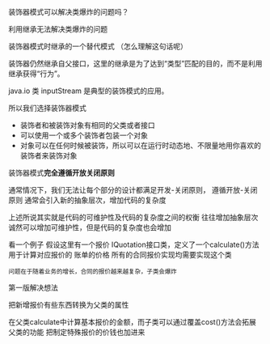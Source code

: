 装饰器模式可以解决类爆炸的问题吗？

利用继承无法解决类爆炸的问题

装饰器模式时继承的一个替代模式 （怎么理解这句话呢）

装饰器仍然继承自父接口，这里的继承是为了达到“类型”匹配的目的，而不是利用继承获得“行为”。


java.io 类
inputStream 是典型的装饰模式的应用。


所以我们选择装饰器模式

- 装饰者和被装饰对象有相同的父类或者接口
- 可以使用一个或多个装饰者包装一个对象
- 对象可以在任何时候被装饰，所以可以在运行时动态地、不限量地用你喜欢的装饰者来装饰对象



装饰器模式**完全遵循开放关闭原则**

通常情况下，我们无法让每个部分的设计都满足开发-关闭原则，
遵循开放-关闭原则 通常会引入新的抽象层次，增加代码的复杂度

上述所说其实就是代码的可维护性及代码的复杂度之间的权衡
往往增加抽象层次诚然可以增加可维护性，但是代码的复杂度也会增加

看一个例子
    假设这里有一个报价 IQuotation接口类，定义了一个calculate()方法用于计算对应报价的
账单的价格 所有的合同报价实现均需要实现这个类

    问题在于随着业务的增长，合同的报价越来越复杂，子类会爆炸


第一版解决想法
    
把新增报价有些东西转换为父类的属性



在父类calculate中计算基本报价的金额，而子类可以通过覆盖cost()方法会拓展父类的功能
把制定特殊报价的价钱也加进来

